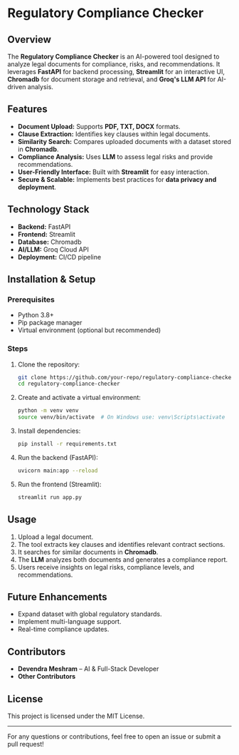 # Regulatory Compliance Checker

## Overview
The **Regulatory Compliance Checker** is an AI-powered tool designed to analyze legal documents for compliance, risks, and recommendations. It leverages **FastAPI** for backend processing, **Streamlit** for an interactive UI, **Chromadb** for document storage and retrieval, and **Groq's LLM API** for AI-driven analysis.

## Features
- **Document Upload:** Supports **PDF, TXT, DOCX** formats.
- **Clause Extraction:** Identifies key clauses within legal documents.
- **Similarity Search:** Compares uploaded documents with a dataset stored in **Chromadb**.
- **Compliance Analysis:** Uses **LLM** to assess legal risks and provide recommendations.
- **User-Friendly Interface:** Built with **Streamlit** for easy interaction.
- **Secure & Scalable:** Implements best practices for **data privacy and deployment**.

## Technology Stack
- **Backend:** FastAPI
- **Frontend:** Streamlit
- **Database:** Chromadb
- **AI/LLM:** Groq Cloud API
- **Deployment:** CI/CD pipeline

## Installation & Setup
### Prerequisites
- Python 3.8+
- Pip package manager
- Virtual environment (optional but recommended)

### Steps
1. Clone the repository:
   ```bash
   git clone https://github.com/your-repo/regulatory-compliance-checker.git
   cd regulatory-compliance-checker
   ```
2. Create and activate a virtual environment:
   ```bash
   python -m venv venv
   source venv/bin/activate  # On Windows use: venv\Scripts\activate
   ```
3. Install dependencies:
   ```bash
   pip install -r requirements.txt
   ```
4. Run the backend (FastAPI):
   ```bash
   uvicorn main:app --reload
   ```
5. Run the frontend (Streamlit):
   ```bash
   streamlit run app.py
   ```

## Usage
1. Upload a legal document.
2. The tool extracts key clauses and identifies relevant contract sections.
3. It searches for similar documents in **Chromadb**.
4. The **LLM** analyzes both documents and generates a compliance report.
5. Users receive insights on legal risks, compliance levels, and recommendations.

## Future Enhancements
- Expand dataset with global regulatory standards.
- Implement multi-language support.
- Real-time compliance updates.

## Contributors
- **Devendra Meshram** – AI & Full-Stack Developer
- **Other Contributors**

## License
This project is licensed under the MIT License.

---

For any questions or contributions, feel free to open an issue or submit a pull request!